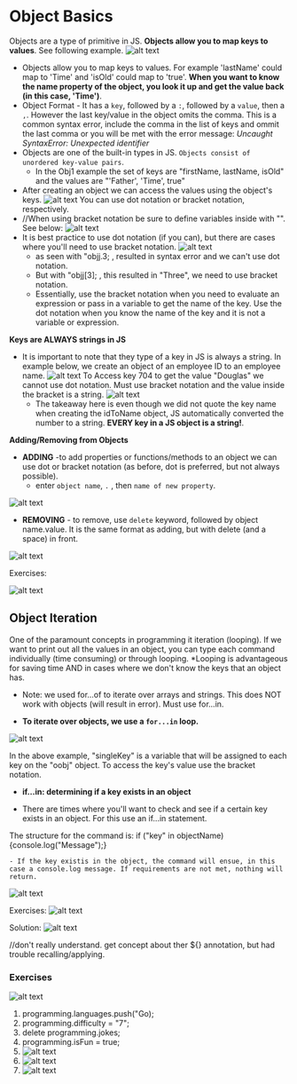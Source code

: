 # **Object Basics**
Objects are a type of primitive in JS. **Objects allow you to map keys to values**. See following example.
![alt text](<Screenshot 2024-03-24 at 2.29.19 PM.png>)
- Objects allow you to map keys to values. For example 'lastName' could map to 'Time' and 'isOld' could map to 'true'. **When you want to know the name property of the object, you look it up and get the value back (in this case, 'Time')**.
- Object Format - It has a `key`, followed by a `:`, followed by a `value`, then a `,`. However the last key/value in the object omits the comma. This is a common syntax error, include the comma in the list of keys and ommit the last comma or you will be met with the error message: *Uncaught SyntaxError: Unexpected identifier*
- Objects are one of the built-in types in JS. `Objects consist of unordered key-value pairs`.
    - In the Obj1 example the set of keys are "firstName, lastName, isOld" and the values are "'Father', 'Time', true"
- After creating an object we can access the values using the object's keys. 
![alt text](<Screenshot 2024-03-24 at 2.36.59 PM.png>)
You can use dot notation or bracket notation, respectively.
- //When using bracket notation be sure to define variables inside with "". See below:
![alt text](<Screenshot 2024-03-24 at 2.42.15 PM.png>)
- It is best practice to use dot notation (if you can), but there are cases where you'll need to use bracket notation.
![alt text](<Screenshot 2024-03-24 at 3.01.07 PM.png>)
    - as seen with "objj.3; , resulted in syntax error and we can't use dot notation.
    - But with "objj[3]; , this resulted in "Three", we need to use bracket notation.
    - Essentially, use the bracket notation when you need to evaluate an expression or pass in a variable to get the name of the key. Use the dot notation when you know the name of the key and it is not a variable or expression.

**Keys are ALWAYS strings in JS**
- It is important to note that they type of a key in JS is always a string. In example below, we create an object of an employee ID to an employee name.
![alt text](<Screenshot 2024-03-24 at 3.13.58 PM.png>)
To Access key 704 to get the value "Douglas" we cannot use dot notation. Must use bracket notation and the value inside the bracket is a string.
![alt text](<Screenshot 2024-03-24 at 3.16.34 PM.png>)
    - The takeaway here is even though we did not quote the key name when creating the idToName object, JS automatically converted the number to a string. **EVERY key in a JS object is a string!**.

**Adding/Removing from Objects**

* **ADDING** -to add properties or functions/methods to an object we can use dot or bracket notation (as before, dot is preferred, but not always possible).
    - enter `object name`, `.` , then `name of new property`.

![alt text](<Screenshot 2024-03-24 at 3.26.17 PM.png>)

* **REMOVING** - to remove, use `delete` keyword, followed by object name.value.  It is the same format as adding, but with delete (and a space) in front.

![alt text](<Screenshot 2024-03-24 at 3.41.38 PM.png>)

Exercises: 

![alt text](<Screenshot 2024-03-24 at 3.48.20 PM.png>)

## **Object Iteration**
One of the paramount concepts in programming it iteration (looping). If we want to print out all the values in an object, you can type each command individually (time consuming) or through looping. *Looping is advantageous for saving time AND in cases where we don't know the keys that an object has.

* Note: we used for...of to iterate over arrays and strings. This does NOT work with objects 
(will result in error). Must use for...in.

* **To iterate over objects, we use a `for...in` loop.**

![alt text](<Screenshot 2024-03-25 at 11.33.47 AM.png>)

In the above example, "singleKey" is a variable that will be assigned to each key on the "oobj" object. To access the key's value use the bracket notation.

* **if...in: determining if a key exists in an object**

* There are times where you'll want to check and see if a certain key exists in an object. For this use an if...in statement.

The structure for the command is: if ("key" in objectName){console.log("Message");}

    - If the key existis in the object, the command will ensue, in this case a console.log message. If requirements are not met, nothing will return.

![alt text](<Screenshot 2024-03-25 at 11.43.01 AM.png>)

Exercises:
![alt text](<Screenshot 2024-03-25 at 12.24.16 PM.png>)

Solution:
![alt text](<Screenshot 2024-03-25 at 12.24.42 PM.png>)

//don't really understand. get concept about ther ${} annotation, but had trouble recalling/applying.

### **Exercises**
  
![alt text](<Screenshot 2024-03-25 at 1.15.09 PM.png>)

1. programming.languages.push("Go);
2. programming.difficulty = "7";
3. delete programming.jokes;
4. programming.isFun = true;
5. ![alt text](<Screenshot 2024-03-25 at 1.18.17 PM.png>)
6. ![alt text](<Screenshot 2024-03-25 at 1.18.32 PM.png>)
7. ![alt text](<Screenshot 2024-03-25 at 1.19.58 PM.png>)

